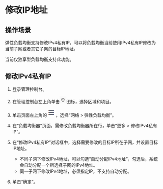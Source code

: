 # 修改IP地址<a name="elb_lb_000010"></a>

## 操作场景<a name="zh-cn_topic_0172882190_section57040304257"></a>

弹性负载均衡支持修改IPv4私有IP，可以将负载均衡当前使用IPv4私有IP修改为当前子网或者其它子网的目标IP地址。

当前仅独享型负载均衡支持此功能。

## 修改IPv4私有IP<a name="zh-cn_topic_0172882190_section465072113222"></a>

1.  登录管理控制台。
2.  在管理控制台左上角单击![](figures/icon-region.png)图标，选择区域和项目。
3.  单击页面左上角的![](figures/icon-position.png)，选择“网络 \> 弹性负载均衡”。
4.  在“负载均衡器”页面，需修改负载均衡器所在行，单击“更多 \> 修改IPv4私有IP”。
5.  在“修改IPv4私有IP”对话框中，选择需要修改的目标IP所在子网，并设置目标IP地址。
    -   不同子网下修改IPv4地址，可以勾选“自动分配IPv4地址”，勾选后，系统会自动分配一个所选择子网的IPv4地址。
    -   同一子网下修改IPv4地址，必须指定IP，不支持自动分配。

6.  单击“确定”。

